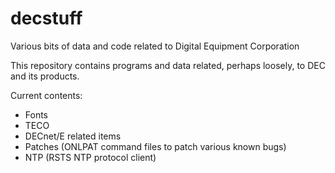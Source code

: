 # decstuff
Various bits of data and code related to Digital Equipment Corporation

This repository contains programs and data related, perhaps loosely,
to DEC and its products.

Current contents:
* Fonts
* TECO
* DECnet/E related items
* Patches (ONLPAT command files to patch various known bugs)
* NTP (RSTS NTP protocol client)
